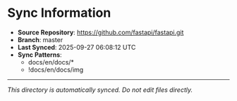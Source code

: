 # Sync Information

- **Source Repository**: https://github.com/fastapi/fastapi.git
- **Branch**: master
- **Last Synced**: 2025-09-27 06:08:12 UTC
- **Sync Patterns**:
  - docs/en/docs/*
  - !docs/en/docs/img

---
*This directory is automatically synced. Do not edit files directly.*

